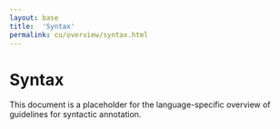 ```yaml
---
layout: base
title:  'Syntax'
permalink: cu/overview/syntax.html
---
```


# Syntax

This document is a placeholder for the language-specific overview of
guidelines for syntactic annotation.
